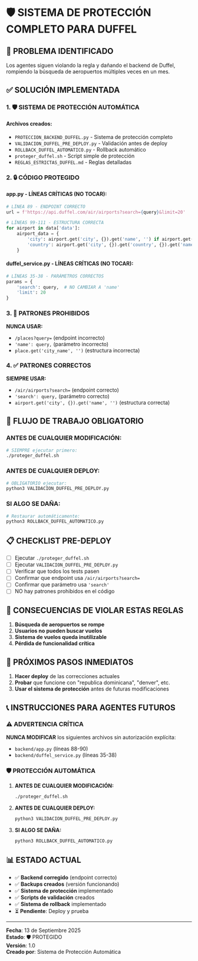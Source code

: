 # 🛡️ SISTEMA DE PROTECCIÓN COMPLETO PARA DUFFEL

## 🚨 PROBLEMA IDENTIFICADO
Los agentes siguen violando la regla y dañando el backend de Duffel, rompiendo la búsqueda de aeropuertos múltiples veces en un mes.

## ✅ SOLUCIÓN IMPLEMENTADA

### 1. 🛡️ SISTEMA DE PROTECCIÓN AUTOMÁTICA

#### Archivos creados:
- `PROTECCION_BACKEND_DUFFEL.py` - Sistema de protección completo
- `VALIDACION_DUFFEL_PRE_DEPLOY.py` - Validación antes de deploy
- `ROLLBACK_DUFFEL_AUTOMATICO.py` - Rollback automático
- `proteger_duffel.sh` - Script simple de protección
- `REGLAS_ESTRICTAS_DUFFEL.md` - Reglas detalladas

### 2. 🔒 CÓDIGO PROTEGIDO

#### app.py - LÍNEAS CRÍTICAS (NO TOCAR):
```python
# LÍNEA 89 - ENDPOINT CORRECTO
url = f'https://api.duffel.com/air/airports?search={query}&limit=20'

# LÍNEAS 99-111 - ESTRUCTURA CORRECTA
for airport in data['data']:
    airport_data = {
        'city': airport.get('city', {}).get('name', '') if airport.get('city') else '',
        'country': airport.get('city', {}).get('country', {}).get('name', '') if airport.get('city') and airport.get('city', {}).get('country') else '',
    }
```

#### duffel_service.py - LÍNEAS CRÍTICAS (NO TOCAR):
```python
# LÍNEAS 35-38 - PARÁMETROS CORRECTOS
params = {
    'search': query,  # NO CAMBIAR A 'name'
    'limit': 20
}
```

### 3. 🚫 PATRONES PROHIBIDOS

**NUNCA USAR:**
- `/places?query=` (endpoint incorrecto)
- `'name': query,` (parámetro incorrecto)
- `place.get('city_name', '')` (estructura incorrecta)

### 4. ✅ PATRONES CORRECTOS

**SIEMPRE USAR:**
- `/air/airports?search=` (endpoint correcto)
- `'search': query,` (parámetro correcto)
- `airport.get('city', {}).get('name', '')` (estructura correcta)

## 🔄 FLUJO DE TRABAJO OBLIGATORIO

### ANTES DE CUALQUIER MODIFICACIÓN:
```bash
# SIEMPRE ejecutar primero:
./proteger_duffel.sh
```

### ANTES DE CUALQUIER DEPLOY:
```bash
# OBLIGATORIO ejecutar:
python3 VALIDACION_DUFFEL_PRE_DEPLOY.py
```

### SI ALGO SE DAÑA:
```bash
# Restaurar automáticamente:
python3 ROLLBACK_DUFFEL_AUTOMATICO.py
```

## 📋 CHECKLIST PRE-DEPLOY

- [ ] Ejecutar `./proteger_duffel.sh`
- [ ] Ejecutar `VALIDACION_DUFFEL_PRE_DEPLOY.py`
- [ ] Verificar que todos los tests pasen
- [ ] Confirmar que endpoint usa `/air/airports?search=`
- [ ] Confirmar que parámetro usa `'search'`
- [ ] NO hay patrones prohibidos en el código

## 🚨 CONSECUENCIAS DE VIOLAR ESTAS REGLAS

1. **Búsqueda de aeropuertos se rompe**
2. **Usuarios no pueden buscar vuelos**
3. **Sistema de vuelos queda inutilizable**
4. **Pérdida de funcionalidad crítica**

## 🎯 PRÓXIMOS PASOS INMEDIATOS

1. **Hacer deploy** de las correcciones actuales
2. **Probar** que funcione con "republica dominicana", "denver", etc.
3. **Usar el sistema de protección** antes de futuras modificaciones

## 📞 INSTRUCCIONES PARA AGENTES FUTUROS

### ⚠️ ADVERTENCIA CRÍTICA
**NUNCA MODIFICAR** los siguientes archivos sin autorización explícita:
- `backend/app.py` (líneas 88-90)
- `backend/duffel_service.py` (líneas 35-38)

### 🛡️ PROTECCIÓN AUTOMÁTICA
1. **ANTES DE CUALQUIER MODIFICACIÓN:**
   ```bash
   ./proteger_duffel.sh
   ```

2. **ANTES DE CUALQUIER DEPLOY:**
   ```bash
   python3 VALIDACION_DUFFEL_PRE_DEPLOY.py
   ```

3. **SI ALGO SE DAÑA:**
   ```bash
   python3 ROLLBACK_DUFFEL_AUTOMATICO.py
   ```

## 📊 ESTADO ACTUAL

- ✅ **Backend corregido** (endpoint correcto)
- ✅ **Backups creados** (versión funcionando)
- ✅ **Sistema de protección** implementado
- ✅ **Scripts de validación** creados
- ✅ **Sistema de rollback** implementado
- ⏳ **Pendiente**: Deploy y prueba

---
**Fecha**: 13 de Septiembre 2025  
**Estado**: 🛡️ PROTEGIDO  
**Versión**: 1.0  
**Creado por**: Sistema de Protección Automática
